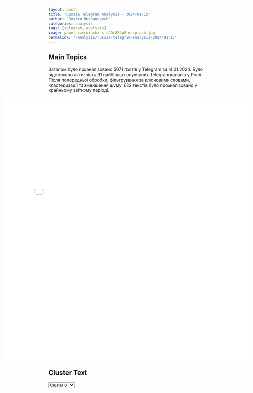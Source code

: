 ```yaml
---
layout: post
title: "Russia Telegram Analysis - 2024-01-15"
author: "Dmytro Bukhanevych"
categories: analysis
tags: [telegram, analysis]
image: pawel-czerwinski-sfs4Dr8R4o8-unsplash.jpg
permalink: "/analysis/russia-telegram-analysis-2024-01-15"
---
```


<style>
    /* Adjusting iframe-container styles */
    .wide-iframe-container {
        width: calc(100% + 30vw);  /* Extending the width */
        margin-left: -15vw;       /* Negative margin to push to the left */
        overflow: hidden;         /* In case the iframe content spills over */
    }

    .wide-iframe-container iframe {
        width: 100%;  /* Making the iframe take the full width of its container */
        border: none; /* Removing any borders from the iframe */
    }

    /* Toggle mechanism */
    .hidden {
        display: none;
    }
    
    .show-content-target:checked + .show-content {
        display: block;
    }
</style>

<h2>Main Topics</h2>
<p>Загалом було проаналізовано 5071 постів у Telegram за 14.01.2024. Було відстежено активність 91 найбільш популярних Telegram каналів у Росії. Після попередньої обробки, фільтрування за ключовими словами, кластеризації та зменшення шуму, 682 текстів було проаналізовано у крайньому звітному періоді.</p>
<!-- Embedding Main Plotly Visualization -->
<div class="wide-iframe-container">
    <iframe src="{{site.baseurl}}/visualizations/2024-01-15/fig_topics_time.html" height="850"></iframe>
</div>


<h2>Cluster Text</h2>

<!-- Dropdown to select a cluster -->
<select id="clusterSelector" onchange="displayClusterText()">
<option value="0">Cluster 0</option><option value="1">Cluster 1</option><option value="2">Cluster 2</option><option value="3">Cluster 3</option><option value="4">Cluster 4</option><option value="5">Cluster 5</option><option value="6">Cluster 6</option><option value="7">Cluster 7</option><option value="8">Cluster 8</option><option value="9">Cluster 9</option><option value="10">Cluster 10</option>
</select>

<!-- Display area for the selected cluster's text -->
<div id="clusterTextDisplay" class="hidden"></div>

<script type="text/javascript">
    var clusterDetails = {"0": "<b>Total Posts:</b> 71<br><b>Date:</b> 2024-01-14 21:06:15+00:00<br><b>Author:</b> readovkanews<br><b>Link:</b> https://t.me/s/readovkanews/72411<br><b>Subscribers:</b> 2304405<br><b>Text:</b> \u0422\u0435\u043a\u0441\u0442: \u041a\u0430\u0440\u0442\u0430 \u0432\u043e\u0435\u043d\u043d\u044b\u0445 \u0434\u0435\u0439\u0441\u0442\u0432\u0438\u0439 \u0438 \u0441\u0438\u0442\u0443\u0430\u0446\u0438\u044f \u043d\u0430 \u0444\u0440\u043e\u043d\u0442\u0430\u0445 \u0432\u0435\u0447\u0435\u0440\u043e\u043c 14 \u044f\u043d\u0432\u0430\u0440\u044f\ud83d\udc4d\u041f\u043e\u0434 \u0421\u043e\u043b\u0435\u0434\u0430\u0440\u043e\u043c \u0442\u043e\u0436\u0435 \u0438\u0434\u0443\u0442 \u0431\u043e\u0438 \u0438 \u0443\u0441\u043f\u0435\u0445\u0438 \u0442\u0430\u043c \u043d\u0430 \u043d\u0430\u0448\u0435\u0439 \u0441\u0442\u043e\u0440\u043e\u043d\u0435. \u0412 \u0442\u043e\u043c \u0447\u0438\u0441\u043b\u0435 \u0431\u043b\u0430\u0433\u043e\u0434\u0430\u0440\u044f \u0431\u043e\u0439\u0446\u0430\u043c \u0438\u0437 \u043e\u0442\u0440\u044f\u0434\u0430 \u00ab\u041d\u0435\u0432\u0441\u043a\u0438\u0439\u00bb, \u043a\u043e\u0442\u043e\u0440\u044b\u0435 \u0434\u043e \u043c\u0435\u043b\u043e\u0447\u0435\u0439 \u0441\u043f\u043b\u0430\u043d\u0438\u0440\u043e\u0432\u0430\u043b\u0438 \u0448\u0442\u0443\u0440\u043c \u043e\u043f\u043e\u0440\u043d\u0438\u043a\u0430 \u043f\u0440\u043e\u0442\u0438\u0432\u043d\u0438\u043a\u0430 \u0432 \u043e\u043a\u0440\u0435\u0441\u0442\u043d\u043e\u0441\u0442\u044f\u0445 \u0417\u0430\u043b\u0438\u0437\u043d\u044f\u043d\u0441\u043a\u043e\u0433\u043e \u0438 \u0432\u0437\u044f\u043b\u0438 \u0435\u0433\u043e \u0431\u0435\u0437 \u043f\u043e\u0442\u0435\u0440\u044c. \u0411\u043e\u043d\u0443\u0441\u043e\u043c \u043a \u043f\u043e\u0431\u0435\u0434\u0435 \u043f\u0440\u0438\u043b\u0430\u0433\u0430\u043b\u0438\u0441\u044c \u0447\u0435\u0442\u044b\u0440\u0435 \u043f\u043b\u0435\u043d\u043d\u044b\u0445 \u0412\u0421\u0423\u0448\u043d\u0438\u043a\u0430, \u043a\u043e\u0442\u043e\u0440\u044b\u0435 \u0432\u044b\u0431\u0440\u0430\u043b\u0438 \u0436\u0438\u0437\u043d\u044c, \u0430 \u043d\u0435 \u0441\u043c\u0435\u0440\u0442\u044c \u0432 \u043e\u043a\u043e\u043f\u0435 \u0438\u043b\u0438 \u043f\u043e\u0431\u0435\u0433 \u0437\u0430 \u043d\u043e\u0432\u044b\u043c \u0446\u0438\u043a\u043b\u043e\u043c \u0434\u0435\u043c\u0438\u043b\u0438\u0442\u0430\u0440\u0438\u0437\u0430\u0446\u0438\u0438.\u2694\ufe0f\u041e\u0431\u0441\u0442\u0430\u043d\u043e\u0432\u043a\u0430 \u043d\u0430 \u0444\u0440\u043e\u043d\u0442\u0430\u0445 \u0437\u0430 \u0443\u0445\u043e\u0434\u044f\u0449\u0438\u0435 \u0441\u0443\u0442\u043a\u0438:\u26ab\ufe0f\u0411\u0430\u0445\u043c\u0443\u0442\u0441\u043a\u043e\u0435 (\u0410\u0440\u0442\u0435\u043c\u043e\u0432\u0441\u043a\u043e\u0435) \u043d\u0430\u043f\u0440\u0430\u0432\u043b\u0435\u043d\u0438\u0435\u0420\u0443\u0441\u0441\u043a\u0430\u044f \u0430\u0440\u043c\u0438\u044f \u0440\u0430\u0441\u0448\u0438\u0440\u0438\u043b\u0430 \u0437\u043e\u043d\u0443 \u043a\u043e\u043d\u0442\u0440\u043e\u043b\u044f \u0441\u043e \u0441\u0442\u043e\u0440\u043e\u043d\u044b \u0410\u0440\u0442\u0435\u043c\u043e\u0432\u0441\u043a\u043e\u0433\u043e. \u0423 \u041a\u043b\u0435\u0449\u0435\u0435\u0432\u043a\u0438 \u0438 \u0410\u043d\u0434\u0440\u0435\u0435\u0432\u043a\u0438 \u043f\u0440\u043e\u0434\u043e\u043b\u0436\u0430\u044e\u0442\u0441\u044f \u0431\u043e\u0438. \u26ab\ufe0f\u0414\u043e\u043d\u0435\u0446\u043a\u043e\u0435 \u043d\u0430\u043f\u0440\u0430\u0432\u043b\u0435\u043d\u0438\u0435\u041d\u0430 \u0410\u0432\u0434\u0435\u0435\u0432\u0441\u043a\u043e\u043c \u0443\u0447\u0430\u0441\u0442\u043a\u0435 \u043d\u0430\u0448\u0438 \u0431\u043e\u0439\u0446\u044b \u043f\u0440\u043e\u0434\u0432\u0438\u043d\u0443\u043b\u0438\u0441\u044c \u0432 \u0440\u0430\u0439\u043e\u043d\u0435 \u0421\u0442\u0435\u043f\u043e\u0432\u043e\u0433\u043e \u0438 \u0437\u0430\u0448\u043b\u0438 \u043d\u0430 \u0442\u0435\u0440\u0440\u0438\u0442\u043e\u0440\u0438\u044e \u0421\u0422 \u00ab\u0418\u0432\u0443\u0448\u043a\u0430\u00bb \u043a \u0432\u043e\u0441\u0442\u043e\u043a\u0443 \u043e\u0442 \u043a\u043e\u043a\u0441\u043e\u0445\u0438\u043c\u0438\u0447\u0435\u0441\u043a\u043e\u0433\u043e \u0437\u0430\u0432\u043e\u0434\u0430. \u041a\u0440\u043e\u043c\u0435 \u0442\u043e\u0433\u043e, \u0440\u0443\u0441\u0441\u043a\u0430\u044f \u0430\u0440\u043c\u0438\u044f \u0430\u0442\u0430\u043a\u043e\u0432\u0430\u043b\u0430 \u0432 \u0440\u0430\u0439\u043e\u043d\u0430\u0445 \u041f\u0435\u0440\u0432\u043e\u043c\u0430\u0439\u0441\u043a\u043e\u0433\u043e, \u041d\u0435\u0432\u0435\u043b\u044c\u0441\u043a\u043e\u0433\u043e \u0438 \u0413\u0435\u043e\u0440\u0433\u0438\u0435\u0432\u043a\u0438, \u0430 \u0442\u0430\u043a\u0436\u0435 \u043f\u0440\u043e\u0434\u0432\u0438\u043d\u0443\u043b\u0430\u0441\u044c \u043a \u044e\u0433\u043e-\u0437\u0430\u043f\u0430\u0434\u0443 \u043e\u0442 \u041d\u043e\u0432\u043e\u043c\u0438\u0445\u0430\u0439\u043b\u043e\u0432\u043a\u0438.\u26ab\ufe0f\u0417\u0430\u043f\u043e\u0440\u043e\u0436\u0441\u043a\u043e\u0435 \u043d\u0430\u043f\u0440\u0430\u0432\u043b\u0435\u043d\u0438\u0435\u041d\u0430 \u041e\u0440\u0435\u0445\u043e\u0432\u0441\u043a\u043e\u043c \u0443\u0447\u0430\u0441\u0442\u043a\u0435 \u0440\u0443\u0441\u0441\u043a\u0430\u044f \u0430\u0440\u043c\u0438\u044f \u0430\u0442\u0430\u043a\u043e\u0432\u0430\u043b\u0430 \u043a \u0437\u0430\u043f\u0430\u0434\u0443 \u043e\u0442 \u0420\u0430\u0431\u043e\u0442\u0438\u043d\u043e \u0438 \u0432\u0435\u0440\u043d\u0443\u043b\u0430 \u0447\u0430\u0441\u0442\u044c \u043f\u043e\u0437\u0438\u0446\u0438\u0439 \u0443 \u0412\u0435\u0440\u0431\u043e\u0432\u043e\u0433\u043e. \u041d\u0430 \u0412\u0440\u0435\u043c\u0435\u0432\u0441\u043a\u043e\u043c \u0432\u044b\u0441\u0442\u0443\u043f\u0435 \u043d\u0430\u0448\u0438 \u043d\u0430\u0441\u0442\u0443\u043f\u0430\u044e\u0442 \u0432 \u0440\u0430\u0439\u043e\u043d\u0435 \u0421\u0442\u0430\u0440\u043e\u043c\u0430\u0439\u043e\u0440\u0441\u043a\u043e\u0433\u043e \u0438 \u041f\u0440\u0435\u0447\u0438\u0441\u0442\u043e\u0432\u043a\u0438.\ud83d\udca1\u0411\u043e\u0439\u0446\u044b \u0440\u0443\u0441\u0441\u043a\u043e\u0439 \u0430\u0440\u043c\u0438\u0438 \u0433\u043e\u0442\u043e\u0432\u044b \u0432\u044b\u0439\u0442\u0438 \u043e\u0434\u0438\u043d \u043d\u0430 \u043e\u0434\u0438\u043d \u0434\u0430\u0436\u0435 \u0441 \u0443\u043a\u0440\u0430\u0438\u043d\u0441\u043a\u0438\u043c FPV-\u0434\u0440\u043e\u043d\u043e\u043c. \u0412\u043e\u0438\u043d 1-\u0433\u043e \u0430\u0440\u043c\u0435\u0439\u0441\u043a\u043e\u0433\u043e \u043a\u043e\u0440\u043f\u0443\u0441\u0430 \u0437\u0430\u043c\u0435\u0442\u0438\u043b \u0432\u0440\u0430\u0436\u0435\u0441\u043a\u0438\u0439 \u0431\u0435\u0441\u043f\u0438\u043b\u043e\u0442\u043d\u0438\u043a \u0438 \u0440\u0435\u0448\u0438\u043b \u0432\u044b\u043c\u0430\u043d\u0438\u0442\u044c \u0435\u0433\u043e \u043d\u0430 \u0441\u0435\u0431\u044f \u0441 \u043f\u043e\u043c\u043e\u0449\u044c\u044e \u0432\u044b\u0441\u0442\u0440\u0435\u043b\u043e\u0432. \u0412\u0421\u0423\u0448\u043d\u0438\u043a-\u043e\u043f\u0435\u0440\u0430\u0442\u043e\u0440 \u043f\u043e\u0432\u0435\u0440\u0438\u043b \u0432 \u0441\u0435\u0431\u044f \u0438 \u043d\u0430\u043f\u0440\u0430\u0432\u0438\u043b \u0434\u0440\u043e\u043d \u043d\u0430 \u0441\u043e\u043b\u0434\u0430\u0442\u0430. \u041d\u043e \u0432 \u043b\u0443\u0447\u0448\u0438\u0445 \u0442\u0440\u0430\u0434\u0438\u0446\u0438\u044f\u0445 \u00ab\u041c\u0430\u0442\u0440\u0438\u0446\u044b\u00bb \u0440\u0443\u0441\u0441\u043a\u0438\u0439 \u041d\u0435\u043e \u0443\u043a\u043b\u043e\u043d\u0438\u043b\u0441\u044f, \u0430 \u0434\u0435\u0442\u043e\u043d\u0430\u0446\u0438\u044f \u043f\u0440\u043e\u0438\u0437\u043e\u0448\u043b\u0430 \u0432 \u043d\u0435\u0441\u043a\u043e\u043b\u044c\u043a\u0438\u0445 \u043c\u0435\u0442\u0440\u0430\u0445 \u043e\u0442 \u043d\u0435\u0433\u043e.\ud83d\udd0e\u041a\u0430\u0440\u0442\u0430 \u0432 \u0445\u043e\u0440\u043e\u0448\u0435\u043c \u0440\u0430\u0437\u0440\u0435\u0448\u0435\u043d\u0438\u0438", "1": "<b>Total Posts:</b> 15<br><b>Date:</b> 2024-01-14 18:44:21+00:00<br><b>Author:</b> ukraina_ru<br><b>Link:</b> https://t.me/s/ukraina_ru/184551<br><b>Subscribers:</b> 360852<br><b>Text:</b> \u0422\u0435\u043a\u0441\u0442: \u26a1 \u0413\u043b\u0430\u0432\u0430 \u043e\u0444\u0438\u0441\u0430 \u0412\u043b\u0430\u0434\u0438\u043c\u0438\u0440\u0430 \u0417\u0435\u043b\u0435\u043d\u0441\u043a\u043e\u0433\u043e \u0410\u043d\u0434\u0440\u0435\u0439 \u0415\u0440\u043c\u0430\u043a \u0437\u0430\u044f\u0432\u0438\u043b, \u0447\u0442\u043e \u0432\u043b\u0430\u0441\u0442\u0438 \u0423\u043a\u0440\u0430\u0438\u043d\u044b \u043d\u0435 \u0441\u043e\u0433\u043b\u0430\u0441\u043d\u044b \u043d\u0430 \u0437\u0430\u043c\u043e\u0440\u043e\u0437\u043a\u0443 \u043a\u043e\u043d\u0444\u043b\u0438\u043a\u0442\u0430\"\u042d\u0442\u043e\u0442 \u043f\u0440\u0435\u0437\u0438\u0434\u0435\u043d\u0442 (\u0417\u0435\u043b\u0435\u043d\u0441\u043a\u0438\u0439), \u0435\u0433\u043e \u043a\u043e\u043c\u0430\u043d\u0434\u0430, \u043c\u044b \u043d\u0438\u043a\u043e\u0433\u0434\u0430 \u043d\u0435 \u0441\u043e\u0433\u043b\u0430\u0448\u0430\u043b\u0438\u0441\u044c \u0438 \u043d\u0435 \u043f\u0440\u0438\u043d\u0438\u043c\u0430\u043b\u0438 \u043d\u0438\u043a\u0430\u043a\u043e\u0439 \u0437\u0430\u043c\u043e\u0440\u043e\u0437\u043a\u0438 \u043a\u043e\u043d\u0444\u043b\u0438\u043a\u0442\u0430. \u042d\u0442\u043e \u043d\u0435\u043f\u0440\u0438\u0435\u043c\u043b\u0435\u043c\u043e \u0434\u043b\u044f \u0443\u043a\u0440\u0430\u0438\u043d\u0441\u043a\u043e\u0433\u043e \u043e\u0431\u0449\u0435\u0441\u0442\u0432\u0430, \u0438, \u043a\u043e\u043d\u0435\u0447\u043d\u043e, \u0434\u043b\u044f \u043f\u0440\u0435\u0437\u0438\u0434\u0435\u043d\u0442\u0430 \u0438 \u0435\u0433\u043e \u043a\u043e\u043c\u0430\u043d\u0434\u044b\", - \u0437\u0430\u044f\u0432\u0438\u043b \u0415\u0440\u043c\u0430\u043a \u043d\u0430 \u043f\u0440\u0435\u0441\u0441-\u043a\u043e\u043d\u0444\u0435\u0440\u0435\u043d\u0446\u0438\u0438 \u0432 \u0414\u0430\u0432\u043e\u0441\u0435.\u041d\u0443 \u043a\u0430\u043a \u0445\u043e\u0442\u0438\u0442\u0435 \ud83d\ude02", "2": "<b>Total Posts:</b> 29<br><b>Date:</b> 2024-01-14 10:35:58+00:00<br><b>Author:</b> swodki<br><b>Link:</b> https://t.me/s/swodki/340111<br><b>Subscribers:</b> 248145<br><b>Text:</b> \u0422\u0435\u043a\u0441\u0442: \u26a1\ufe0f \u0421\u0432\u043e\u0434\u043a\u0430 \u041c\u0438\u043d\u0438\u0441\u0442\u0435\u0440\u0441\u0442\u0432\u0430 \u043e\u0431\u043e\u0440\u043e\u043d\u044b \u0420\u043e\u0441\u0441\u0438\u0439\u0441\u043a\u043e\u0439 \u0424\u0435\u0434\u0435\u0440\u0430\u0446\u0438\u0438 \u043e \u0445\u043e\u0434\u0435 \u043f\u0440\u043e\u0432\u0435\u0434\u0435\u043d\u0438\u044f \u0441\u043f\u0435\u0446\u0438\u0430\u043b\u044c\u043d\u043e\u0439 \u0432\u043e\u0435\u043d\u043d\u043e\u0439 \u043e\u043f\u0435\u0440\u0430\u0446\u0438\u0438 (\u043f\u043e \u0441\u043e\u0441\u0442\u043e\u044f\u043d\u0438\u044e \u043d\u0430 14 \u044f\u043d\u0432\u0430\u0440\u044f 2024 \u0433.) \u0427\u0430\u0441\u0442\u044c 2\u25ab\ufe0f \u041d\u0430 \u0417\u0430\u043f\u043e\u0440\u043e\u0436\u0441\u043a\u043e\u043c \u043d\u0430\u043f\u0440\u0430\u0432\u043b\u0435\u043d\u0438\u0438 \u043f\u043e\u0434\u0440\u0430\u0437\u0434\u0435\u043b\u0435\u043d\u0438\u044f \u0440\u043e\u0441\u0441\u0438\u0439\u0441\u043a\u043e\u0439 \u0433\u0440\u0443\u043f\u043f\u0438\u0440\u043e\u0432\u043a\u0438 \u0432\u043e\u0439\u0441\u043a \u043f\u0440\u0438 \u043f\u043e\u0434\u0434\u0435\u0440\u0436\u043a\u0435 \u0430\u0440\u0442\u0438\u043b\u043b\u0435\u0440\u0438\u0438 \u043d\u0430\u043d\u0435\u0441\u043b\u0438 \u043e\u0433\u043d\u0435\u0432\u043e\u0435 \u043f\u043e\u0440\u0430\u0436\u0435\u043d\u0438\u0435 \u0436\u0438\u0432\u043e\u0439 \u0441\u0438\u043b\u0435 \u0438 \u0442\u0435\u0445\u043d\u0438\u043a\u0435 65-\u0439, 118-\u0439 \u043c\u0435\u0445\u0430\u043d\u0438\u0437\u0438\u0440\u043e\u0432\u0430\u043d\u043d\u044b\u0445, 82-\u0439 \u0434\u0435\u0441\u0430\u043d\u0442\u043d\u043e-\u0448\u0442\u0443\u0440\u043c\u043e\u0432\u043e\u0439, 128-\u0439 \u0433\u043e\u0440\u043d\u043e-\u0448\u0442\u0443\u0440\u043c\u043e\u0432\u043e\u0439 \u0431\u0440\u0438\u0433\u0430\u0434 \u0412\u0421\u0423, 2-\u0439 \u0438 15-\u0439 \u0431\u0440\u0438\u0433\u0430\u0434 \u043d\u0430\u0446\u0433\u0432\u0430\u0440\u0434\u0438\u0438 \u0423\u043a\u0440\u0430\u0438\u043d\u044b \u0432 \u0440\u0430\u0439\u043e\u043d\u0430\u0445 \u043d\u0430\u0441\u0435\u043b\u0435\u043d\u043d\u044b\u0445 \u043f\u0443\u043d\u043a\u0442\u043e\u0432 \u0421\u0442\u0435\u043f\u043e\u0432\u043e\u0435, \u0412\u0435\u0440\u0431\u043e\u0432\u043e\u0435, \u041d\u043e\u0432\u043e\u043f\u043e\u043a\u0440\u043e\u0432\u043a\u0430, \u0420\u0430\u0431\u043e\u0442\u0438\u043d\u043e \u0438 \u041f\u044f\u0442\u0438\u0445\u0430\u0442\u043a\u0438 \u0417\u0430\u043f\u043e\u0440\u043e\u0436\u0441\u043a\u043e\u0439 \u043e\u0431\u043b\u0430\u0441\u0442\u0438.\u041f\u0440\u043e\u0442\u0438\u0432\u043d\u0438\u043a \u043f\u043e\u0442\u0435\u0440\u044f\u043b \u0434\u043e 60 \u0432\u043e\u0435\u043d\u043d\u043e\u0441\u043b\u0443\u0436\u0430\u0449\u0438\u0445, \u0434\u0432\u0435 \u0431\u043e\u0435\u0432\u044b\u0435 \u0431\u0440\u043e\u043d\u0438\u0440\u043e\u0432\u0430\u043d\u043d\u044b\u0435 \u043c\u0430\u0448\u0438\u043d\u044b, \u0442\u0440\u0438 \u0430\u0432\u0442\u043e\u043c\u043e\u0431\u0438\u043b\u044f, \u0430 \u0442\u0430\u043a\u0436\u0435 \u0433\u0430\u0443\u0431\u0438\u0446\u0443 \u0414-30. \u25ab\ufe0f \u041d\u0430 \u0425\u0435\u0440\u0441\u043e\u043d\u0441\u043a\u043e\u043c \u043d\u0430\u043f\u0440\u0430\u0432\u043b\u0435\u043d\u0438\u0438 \u0432 \u0440\u0435\u0437\u0443\u043b\u044c\u0442\u0430\u0442\u0435 \u043e\u0433\u043d\u0435\u0432\u043e\u0433\u043e \u043f\u043e\u0440\u0430\u0436\u0435\u043d\u0438\u044f \u0443\u043d\u0438\u0447\u0442\u043e\u0436\u0435\u043d\u043e \u0434\u043e 60 \u0432\u043e\u0435\u043d\u043d\u043e\u0441\u043b\u0443\u0436\u0430\u0449\u0438\u0445, \u0447\u0435\u0442\u044b\u0440\u0435 \u0430\u0432\u0442\u043e\u043c\u043e\u0431\u0438\u043b\u044f, \u0442\u0440\u0438 \u0430\u0440\u0442\u0438\u043b\u043b\u0435\u0440\u0438\u0439\u0441\u043a\u0438\u0435 \u0441\u0438\u0441\u0442\u0435\u043c\u044b \u041c777 \u043f\u0440\u043e\u0438\u0437\u0432\u043e\u0434\u0441\u0442\u0432\u0430 \u0421\u0428\u0410, \u0441\u0430\u043c\u043e\u0445\u043e\u0434\u043d\u0430\u044f \u0430\u0440\u0442\u0438\u043b\u043b\u0435\u0440\u0438\u0439\u0441\u043a\u0430\u044f \u0443\u0441\u0442\u0430\u043d\u043e\u0432\u043a\u0430 \u00abZuzana-2\u00bb \u0441\u043b\u043e\u0432\u0430\u0446\u043a\u043e\u0433\u043e \u043f\u0440\u043e\u0438\u0437\u0432\u043e\u0434\u0441\u0442\u0432\u0430 \u0438 \u0441\u0430\u043c\u043e\u0445\u043e\u0434\u043d\u0430\u044f \u0430\u0440\u0442\u0438\u043b\u043b\u0435\u0440\u0438\u0439\u0441\u043a\u0430\u044f \u0443\u0441\u0442\u0430\u043d\u043e\u0432\u043a\u0430 \u00ab\u0413\u0432\u043e\u0437\u0434\u0438\u043a\u0430\u00bb.\u25ab\ufe0f \u0420\u0430\u043a\u0435\u0442\u043d\u044b\u043c\u0438 \u0432\u043e\u0439\u0441\u043a\u0430\u043c\u0438 \u0438 \u0430\u0440\u0442\u0438\u043b\u043b\u0435\u0440\u0438\u0435\u0439 \u0433\u0440\u0443\u043f\u043f\u0438\u0440\u043e\u0432\u043e\u043a \u0432\u043e\u0439\u0441\u043a \u0412\u043e\u043e\u0440\u0443\u0436\u0435\u043d\u043d\u044b\u0445 \u0421\u0438\u043b \u0420\u043e\u0441\u0441\u0438\u0439\u0441\u043a\u043e\u0439 \u0424\u0435\u0434\u0435\u0440\u0430\u0446\u0438\u0438 \u043f\u043e\u0440\u0430\u0436\u0435\u043d\u044b: \u0441\u043a\u043b\u0430\u0434 \u0430\u0432\u0438\u0430\u0446\u0438\u043e\u043d\u043d\u044b\u0445 \u0431\u043e\u0435\u043f\u0440\u0438\u043f\u0430\u0441\u043e\u0432 \u043d\u0430 \u0430\u044d\u0440\u043e\u0434\u0440\u043e\u043c\u0435 \u0414\u043e\u043b\u0433\u0438\u043d\u0446\u0435\u0432\u043e \u0414\u043d\u0435\u043f\u0440\u043e\u043f\u0435\u0442\u0440\u043e\u0432\u0441\u043a\u043e\u0439 \u043e\u0431\u043b\u0430\u0441\u0442\u0438, 98 \u0430\u0440\u0442\u0438\u043b\u043b\u0435\u0440\u0438\u0439\u0441\u043a\u0438\u0445 \u043f\u043e\u0434\u0440\u0430\u0437\u0434\u0435\u043b\u0435\u043d\u0438\u0439 \u0412\u0421\u0423 \u043d\u0430 \u043e\u0433\u043d\u0435\u0432\u044b\u0445 \u043f\u043e\u0437\u0438\u0446\u0438\u044f\u0445, \u0436\u0438\u0432\u0430\u044f \u0441\u0438\u043b\u0430 \u0438 \u0432\u043e\u0435\u043d\u043d\u0430\u044f \u0442\u0435\u0445\u043d\u0438\u043a\u0430 \u0432 112 \u0440\u0430\u0439\u043e\u043d\u0430\u0445. \u25ab\ufe0f \u0421\u0440\u0435\u0434\u0441\u0442\u0432\u0430\u043c\u0438 \u043f\u0440\u043e\u0442\u0438\u0432\u043e\u0432\u043e\u0437\u0434\u0443\u0448\u043d\u043e\u0439 \u043e\u0431\u043e\u0440\u043e\u043d\u044b \u0441\u0431\u0438\u0442\u044b 23 \u0443\u043a\u0440\u0430\u0438\u043d\u0441\u043a\u0438\u0445 \u0431\u0435\u0441\u043f\u0438\u043b\u043e\u0442\u043d\u044b\u0445 \u043b\u0435\u0442\u0430\u0442\u0435\u043b\u044c\u043d\u044b\u0445 \u0430\u043f\u043f\u0430\u0440\u0430\u0442\u0430 \u0432 \u0440\u0430\u0439\u043e\u043d\u0430\u0445 \u043d\u0430\u0441\u0435\u043b\u0435\u043d\u043d\u044b\u0445 \u043f\u0443\u043d\u043a\u0442\u043e\u0432 \u041d\u043e\u0432\u043e\u0430\u043d\u0434\u0440\u0435\u0435\u0432\u043a\u0430, \u0421\u043f\u043e\u0440\u043d\u043e\u0435, \u041b\u0438\u043f\u043e\u0432\u043e\u0435 \u0414\u043e\u043d\u0435\u0446\u043a\u043e\u0439 \u041d\u0430\u0440\u043e\u0434\u043d\u043e\u0439 \u0420\u0435\u0441\u043f\u0443\u0431\u043b\u0438\u043a\u0438, \u041f\u043e\u0434\u043a\u0443\u0439\u0447\u0430\u043d\u0441\u043a, \u041f\u043e\u043f\u0430\u0441\u043d\u0430\u044f \u041b\u0443\u0433\u0430\u043d\u0441\u043a\u043e\u0439 \u041d\u0430\u0440\u043e\u0434\u043d\u043e\u0439 \u0420\u0435\u0441\u043f\u0443\u0431\u043b\u0438\u043a\u0438, \u0412\u0435\u0441\u0435\u043b\u043e\u0435, \u041b\u044e\u0431\u0438\u043c\u043e\u0432\u043a\u0430, \u041d\u043e\u0432\u043e\u0435 \u0417\u0430\u043f\u043e\u0440\u043e\u0436\u0441\u043a\u043e\u0439 \u043e\u0431\u043b\u0430\u0441\u0442\u0438, \u041d\u043e\u0432\u0430\u044f \u041a\u0430\u0445\u043e\u0432\u043a\u0430 \u0425\u0435\u0440\u0441\u043e\u043d\u0441\u043a\u043e\u0439 \u043e\u0431\u043b\u0430\u0441\u0442\u0438, \u0430 \u0442\u0430\u043a\u0436\u0435 17 \u0440\u0435\u0430\u043a\u0442\u0438\u0432\u043d\u044b\u0445 \u0441\u043d\u0430\u0440\u044f\u0434\u043e\u0432 \u0441\u0438\u0441\u0442\u0435\u043c \u0437\u0430\u043b\u043f\u043e\u0432\u043e\u0433\u043e \u043e\u0433\u043d\u044f HIMARS \u0438 \u00ab\u0423\u0440\u0430\u0433\u0430\u043d\u00bb. \ud83d\udcca \u0412\u0441\u0435\u0433\u043e \u0441 \u043d\u0430\u0447\u0430\u043b\u0430 \u043f\u0440\u043e\u0432\u0435\u0434\u0435\u043d\u0438\u044f \u0441\u043f\u0435\u0446\u0438\u0430\u043b\u044c\u043d\u043e\u0439 \u0432\u043e\u0435\u043d\u043d\u043e\u0439 \u043e\u043f\u0435\u0440\u0430\u0446\u0438\u0438 \u0443\u043d\u0438\u0447\u0442\u043e\u0436\u0435\u043d\u043e: 567 \u0441\u0430\u043c\u043e\u043b\u0435\u0442\u043e\u0432, 265 \u0432\u0435\u0440\u0442\u043e\u043b\u0435\u0442\u043e\u0432, 10664 \u0431\u0435\u0441\u043f\u0438\u043b\u043e\u0442\u043d\u044b\u0445 \u043b\u0435\u0442\u0430\u0442\u0435\u043b\u044c\u043d\u044b\u0445 \u0430\u043f\u043f\u0430\u0440\u0430\u0442\u0430, 450 \u0437\u0435\u043d\u0438\u0442\u043d\u044b\u0445 \u0440\u0430\u043a\u0435\u0442\u043d\u044b\u0445 \u043a\u043e\u043c\u043f\u043b\u0435\u043a\u0441\u043e\u0432, 14618 \u0442\u0430\u043d\u043a\u043e\u0432 \u0438 \u0434\u0440\u0443\u0433\u0438\u0445 \u0431\u043e\u0435\u0432\u044b\u0445 \u0431\u0440\u043e\u043d\u0438\u0440\u043e\u0432\u0430\u043d\u043d\u044b\u0445 \u043c\u0430\u0448\u0438\u043d, 1202 \u0431\u043e\u0435\u0432\u044b\u0435 \u043c\u0430\u0448\u0438\u043d\u044b \u0440\u0435\u0430\u043a\u0442\u0438\u0432\u043d\u044b\u0445 \u0441\u0438\u0441\u0442\u0435\u043c \u0437\u0430\u043b\u043f\u043e\u0432\u043e\u0433\u043e \u043e\u0433\u043d\u044f, 7729 \u043e\u0440\u0443\u0434\u0438\u0439 \u043f\u043e\u043b\u0435\u0432\u043e\u0439 \u0430\u0440\u0442\u0438\u043b\u043b\u0435\u0440\u0438\u0438 \u0438 \u043c\u0438\u043d\u043e\u043c\u0435\u0442\u043e\u0432, \u0430 \u0442\u0430\u043a\u0436\u0435 17455 \u0435\u0434\u0438\u043d\u0438\u0446 \u0441\u043f\u0435\u0446\u0438\u0430\u043b\u044c\u043d\u043e\u0439 \u0432\u043e\u0435\u043d\u043d\u043e\u0439 \u0430\u0432\u0442\u043e\u043c\u043e\u0431\u0438\u043b\u044c\u043d\u043e\u0439 \u0442\u0435\u0445\u043d\u0438\u043a\u0438.", "3": "<b>Total Posts:</b> 19<br><b>Date:</b> 2024-01-14 16:29:12+00:00<br><b>Author:</b> prigozhin_2023_tg<br><b>Link:</b> https://t.me/s/prigozhin_2023_tg/6706<br><b>Subscribers:</b> 300708<br><b>Text:</b> \u0422\u0435\u043a\u0441\u0442: \u041d\u0430\u0441\u0442\u0443\u043f\u043b\u0435\u043d\u0438\u0435 \u0437\u0430 \u041c\u0430\u0440\u044c\u0438\u043d\u043a\u043e\u0439: 238-\u044f \u0431\u0440\u0438\u0433\u0430\u0434\u0430 \u0443\u043d\u0438\u0447\u0442\u043e\u0436\u0430\u0435\u0442 \u043c\u0435\u0441\u0442\u0430 \u0434\u0438\u0441\u043b\u043e\u043a\u0430\u0446\u0438\u0438 \u043f\u0435\u0445\u043e\u0442\u044b \u0432\u0440\u0430\u0433\u0430, \u043f\u043e\u0434\u0434\u0435\u0440\u0436\u0438\u0432\u0430\u044f \u0448\u0442\u0443\u0440\u043c \u0413\u0435\u043e\u0440\u0433\u0438\u0435\u0432\u043a\u0438\u041e\u0431\u043d\u0430\u0440\u0443\u0436\u0438\u0432 \u043c\u0435\u0441\u0442\u0430 \u0434\u0438\u0441\u043b\u043e\u043a\u0430\u0446\u0438\u0438 \u043b\u0438\u0447\u043d\u043e\u0433\u043e \u0441\u043e\u0441\u0442\u0430\u0432\u0430 \u0412\u0421\u0423, \u0430\u0440\u0442\u0438\u043b\u043b\u0435\u0440\u0438\u0441\u0442\u044b 238-\u0439 \u0431\u0440\u0438\u0433\u0430\u0434\u044b \u0443\u043d\u0438\u0447\u0442\u043e\u0436\u0438\u043b\u0438 \u0438\u0445 \u043c\u0435\u0442\u043a\u0438\u043c\u0438 \u043f\u043e\u043f\u0430\u0434\u0430\u043d\u0438\u044f\u043c\u0438, \u043d\u0430\u043d\u0435\u0441\u044f \u043f\u0440\u043e\u0442\u0438\u0432\u043d\u0438\u043a\u0443 \u0437\u043d\u0430\u0447\u0438\u0442\u0435\u043b\u044c\u043d\u044b\u0435 \u043f\u043e\u0442\u0435\u0440\u0438 \u0432 \u0436\u0438\u0432\u043e\u0439 \u0441\u0438\u043b\u0435.\u041f\u0440\u0438\u0433\u043e\u0436\u0438\u043d 2023 \u2705 \u2013\u041f\u043e\u0434\u043f\u0438\u0441\u0430\u0442\u044c\u0441\u044f", "4": "<b>Total Posts:</b> 15<br><b>Date:</b> 2024-01-14 19:31:28+00:00<br><b>Author:</b> solovievlive<br><b>Link:</b> https://t.me/s/SolovievLive/234049<br><b>Subscribers:</b> 1276078<br><b>Text:</b> \u0422\u0435\u043a\u0441\u0442: \u2757\ufe0f\u0421\u043c\u0435\u0440\u0442\u0435\u043b\u044c\u043d\u043e \u043e\u043f\u0430\u0441\u043d\u0430\u044f \u0441\u0445\u0432\u0430\u0442\u043a\u0430: \u0420\u043e\u0441\u0441\u0438\u0439\u0441\u043a\u0438\u0439 \u0431\u043e\u0435\u0446 \u043f\u0440\u043e\u0442\u0438\u0432 \u0434\u0440\u043e\u043d\u0430-\u043a\u0430\u043c\u0438\u043a\u0430\u0434\u0437\u0435\u0411\u043e\u0435\u0446 \u0434\u043e\u043d\u0435\u0446\u043a\u043e\u0433\u043e 1 \u0430\u0440\u043c\u0435\u0439\u0441\u043a\u043e\u0433\u043e \u043a\u043e\u0440\u043f\u0443\u0441\u0430 \u0432\u044b\u043c\u0430\u043d\u0438\u043b \u043d\u0430 \u0441\u0435\u0431\u044f \u0432\u0440\u0430\u0436\u0435\u0441\u043a\u0438\u0439 FPV-\u0434\u0440\u043e\u043d \u0438 \u0438 \u043f\u0440\u0438 \u0430\u0442\u0430\u043a\u0435 \u0443\u0432\u0435\u0440\u043d\u0443\u043b\u0441\u044f \u043e\u0442 \u043d\u0435\u0433\u043e. \u0417\u0430 \u043a\u0430\u0434\u0440\u043e\u043c \u043a\u043e\u043c\u043c\u0435\u043d\u0442\u0430\u0440\u0438\u0438 \u043e\u0442 \u043d\u0430\u0448\u0438\u0445 \u0441\u043e\u043b\u0434\u0430\u0442, \u043d\u0430\u0431\u043b\u044e\u0434\u0430\u0432\u0448\u0438\u0445 \u0437\u0430 \u0431\u043e\u0435\u043c.", "5": "<b>Total Posts:</b> 53<br><b>Date:</b> 2024-01-14 07:38:32+00:00<br><b>Author:</b> ukraina_ru<br><b>Link:</b> https://t.me/s/ukraina_ru/184476<br><b>Subscribers:</b> 360852<br><b>Text:</b> \u0422\u0435\u043a\u0441\u0442: \u0414\u043b\u044f \u0420\u043e\u0441\u0441\u0438\u0438 \u043a\u0440\u0430\u0439\u043d\u0435 \u0432\u044b\u0433\u043e\u0434\u043d\u043e, \u0447\u0442\u043e\u0431\u044b \u043a\u0438\u0435\u0432\u0441\u043a\u0438\u0439 \u0440\u0435\u0436\u0438\u043c \u043a\u0430\u043a \u043c\u043e\u0436\u043d\u043e \u0441\u043a\u043e\u0440\u0435\u0435 \u043f\u0440\u0438\u043d\u044f\u043b \u0434\u0440\u0430\u043a\u043e\u043d\u043e\u0432\u0441\u043a\u0438\u0439 \u0437\u0430\u043a\u043e\u043d \u043e \u043c\u043e\u0431\u0438\u043b\u0438\u0437\u0430\u0446\u0438\u0438. \u041f\u043e\u0442\u043e\u043c\u0443 \u0447\u0442\u043e \u043e\u043d \u0447\u0435\u0442\u043a\u043e \u043f\u043e\u0434\u0435\u043b\u0438\u0442 \u0433\u0440\u0430\u0436\u0434\u0430\u043d \u0423\u043a\u0440\u0430\u0438\u043d\u044b \u043d\u0430 \u0442\u0435\u0445, \u043a\u0442\u043e \u0436\u0435\u043b\u0430\u0435\u0442 \u043f\u0440\u043e\u0434\u043e\u043b\u0436\u0430\u0442\u044c \u0431\u0435\u0441\u0441\u043c\u044b\u0441\u043b\u0435\u043d\u043d\u043e\u0435 \u043a\u0440\u043e\u0432\u043e\u043f\u0440\u043e\u043b\u0438\u0442\u0438\u0435, \u0438 \u0442\u0435\u0445, \u043a\u0442\u043e \u0445\u043e\u0447\u0435\u0442 \u044d\u0442\u043e \u043e\u0441\u0442\u0430\u043d\u043e\u0432\u0438\u0442\u044c, \u0441\u0447\u0438\u0442\u0430\u0435\u0442 \u0434\u0438\u0440\u0435\u043a\u0442\u043e\u0440 \u0426\u0435\u043d\u0442\u0440\u0430 \u043f\u043e\u043b\u0438\u0442\u0438\u0447\u0435\u0441\u043a\u043e\u0439 \u0438\u043d\u0444\u043e\u0440\u043c\u0430\u0446\u0438\u0438 \u0410\u043b\u0435\u043a\u0441\u0435\u0439 \u041c\u0443\u0445\u0438\u043d\u041e\u0431 \u044d\u0442\u043e\u043c \u043e\u043d \u0440\u0430\u0441\u0441\u043a\u0430\u0437\u0430\u043b \u0432 \u0438\u043d\u0442\u0435\u0440\u0432\u044c\u044e \u0438\u0437\u0434\u0430\u043d\u0438\u044e \u0423\u043a\u0440\u0430\u0438\u043d\u0430.\u0440\u0443\u0420\u0430\u043d\u0435\u0435 \u0434\u0438\u0440\u0435\u043a\u0442\u043e\u0440 \u0441\u043b\u0443\u0436\u0431\u044b \u0432\u043d\u0435\u0448\u043d\u0435\u0439 \u0440\u0430\u0437\u0432\u0435\u0434\u043a\u0438 \u0421\u0435\u0440\u0433\u0435\u0439 \u041d\u0430\u0440\u044b\u0448\u043a\u0438\u043d \u0437\u0430\u044f\u0432\u0438\u043b, \u0447\u0442\u043e \u0421\u0428\u0410 \u043f\u043b\u0430\u043d\u0438\u0440\u0443\u044e\u0442 \u0441\u043e\u0437\u0434\u0430\u0442\u044c \u0438\u0437 \u0432\u044b\u043f\u0443\u0441\u043a\u043d\u0438\u043a\u043e\u0432 \u0430\u043c\u0435\u0440\u0438\u043a\u0430\u043d\u0441\u043a\u0438\u0445 \u043f\u0440\u043e\u0433\u0440\u0430\u043c\u043c \u043e\u0431\u043c\u0435\u043d\u0430 \u0432 \u0420\u043e\u0441\u0441\u0438\u0438 \"\u043f\u044f\u0442\u0443\u044e \u043a\u043e\u043b\u043e\u043d\u043d\u0443\" \u0434\u043b\u044f \u0432\u043c\u0435\u0448\u0430\u0442\u0435\u043b\u044c\u0441\u0442\u0432\u0430 \u0432 \u043f\u0440\u0435\u0437\u0438\u0434\u0435\u043d\u0442\u0441\u043a\u0438\u0435 \u0432\u044b\u0431\u043e\u0440\u044b, \u0432 \u044d\u0442\u0438\u0445 \u0446\u0435\u043b\u044f\u0445 \u0432 \u0441\u0442\u0440\u0430\u043d\u0430\u0445 \u0431\u043b\u0438\u0436\u043d\u0435\u0433\u043e \u0437\u0430\u0440\u0443\u0431\u0435\u0436\u044c\u044f \u0431\u0443\u0434\u0443\u0442 \u043f\u0440\u043e\u0445\u043e\u0434\u0438\u0442\u044c \u0441\u043e\u043e\u0442\u0432\u0435\u0442\u0441\u0442\u0432\u0443\u044e\u0449\u0438\u0435 \u0442\u0440\u0435\u043d\u0438\u043d\u0433\u0438.- \u0410\u043b\u0435\u043a\u0441\u0435\u0439 \u0410\u043b\u0435\u043a\u0441\u0435\u0435\u0432\u0438\u0447, \u043d... \u0447\u0438\u0442\u0430\u0442\u044c \u043f\u043e\u043b\u043d\u043e\u0441\u0442\u044c\u044e", "6": "<b>Total Posts:</b> 17<br><b>Date:</b> 2024-01-14 08:00:15+00:00<br><b>Author:</b> mod_russia<br><b>Link:</b> https://t.me/s/mod_russia/34649<br><b>Subscribers:</b> 535061<br><b>Text:</b> \u0422\u0435\u043a\u0441\u0442: \u0422\u0430\u043d\u043a\u043e\u0432\u044b\u0435 \u044d\u043a\u0438\u043f\u0430\u0436\u0438 1 \u0410\u0440\u043c\u0435\u0439\u0441\u043a\u043e\u0433\u043e \u043a\u043e\u0440\u043f\u0443\u0441\u0430 \u0443\u043d\u0438\u0447\u0442\u043e\u0436\u0438\u043b\u0438 \u043e\u043f\u043e\u0440\u043d\u044b\u0439 \u043f\u0443\u043d\u043a\u0442 \u0412\u0421\u0423 \u0443 \u041f\u0435\u0440\u0432\u043e\u043c\u0430\u0439\u0441\u043a\u043e\u0433\u043e\u0411\u043b\u0430\u0433\u043e\u0434\u0430\u0440\u044f \u0441\u0432\u043e\u0435\u0432\u0440\u0435\u043c\u0435\u043d\u043d\u043e\u0439 \u0440\u0430\u0431\u043e\u0442\u0435 \u0440\u0430\u0437\u0432\u0435\u0434\u043a\u0438 \u0431\u044b\u043b\u0438 \u0432\u044b\u044f\u0432\u043b\u0435\u043d\u044b \u043f\u043e\u0437\u0438\u0446\u0438\u0438 \u043f\u0440\u043e\u0442\u0438\u0432\u043d\u0438\u043a\u0430 \u0443 \u043d\u0430\u0441\u0435\u043b\u0435\u043d\u043d\u043e\u0433\u043e \u043f\u0443\u043d\u043a\u0442\u0430 \u041f\u0435\u0440\u0432\u043e\u043c\u0430\u0439\u0441\u043a\u043e\u0435. \u041a\u043e\u043c\u0430\u043d\u0434\u043e\u0432\u0430\u043d\u0438\u0435 \u043f\u0440\u0438\u043d\u044f\u043b\u043e \u0440\u0435\u0448\u0435\u043d\u0438\u0435 \u0443\u043d\u0438\u0447\u0442\u043e\u0436\u0438\u0442\u044c \u0435\u0433\u043e \u043e\u0433\u043d\u0435\u043c \u0442\u0430\u043d\u043a\u043e\u0432. \u0412\u044b\u0434\u0432\u0438\u043d\u0443\u0432\u0448\u0438\u0439\u0441\u044f \u043f\u043e \u0431\u043e\u0435\u0432\u043e\u0439 \u0437\u0430\u0434\u0430\u0447\u0435 \u044d\u043a\u0438\u043f\u0430\u0436 \u0442\u0430\u043d\u043a\u0430 \u0422-80\u0411\u0412\u041c, \u0438\u0441\u043f\u043e\u043b\u044c\u0437\u0443\u044f \u0441\u043a\u043b\u0430\u0434\u043a\u0438 \u043c\u0435\u0441\u0442\u043d\u043e\u0441\u0442\u0438, \u0431\u044b\u0441\u0442\u0440\u043e \u043f\u0440\u0438\u0431\u044b\u043b \u043d\u0430 \u043f\u043e\u0437\u0438\u0446\u0438\u044e \u043e\u0442\u043a\u0440\u044b\u0442\u0438\u044f \u043e\u0433\u043d\u044f. \u041e\u0433\u043d\u0435\u0432\u044b\u0435 \u043f\u043e\u0437\u0438\u0446\u0438\u0438 \u0412\u0421\u0423 \u0431\u044b\u043b\u0438 \u043e\u043f\u0435\u0440\u0430\u0442\u0438\u0432\u043d\u043e \u0443\u043d\u0438\u0447\u0442\u043e\u0436\u0435\u043d\u044b. \u041e\u0433\u043e\u043d\u044c \u043a\u043e\u0440\u0440\u0435\u043a\u0442\u0438\u0440\u043e\u0432\u0430\u043b\u0441\u044f \u0441 \u043f\u043e\u043c\u043e\u0449\u044c\u044e \u0411\u043f\u041b\u0410 \u0432 \u0440\u0435\u0436\u0438\u043c\u0435 \u0440\u0435\u0430\u043b\u044c\u043d\u043e\u0433\u043e \u0432\u0440\u0435\u043c\u0435\u043d\u0438. \u041f\u043e\u0442\u0435\u0440\u0438 \u043f\u0440\u043e\u0442\u0438\u0432\u043d\u0438\u043a\u0430 \u0441\u043e\u0441\u0442\u0430\u0432\u0438\u043b\u0438 \u0441\u0432\u044b\u0448\u0435 10 \u0447\u0435\u043b\u043e\u0432\u0435\u043a \u0443\u0431\u0438\u0442\u044b\u043c\u0438 \u0438 \u0440\u0430\u043d\u0435\u043d\u044b\u043c\u0438. \u0414\u043b\u044f \u0443\u043d\u0438\u0447\u0442\u043e\u0436\u0435\u043d\u0438\u044f \u0443\u043a\u0440\u0435\u043f\u043b\u0435\u043d\u0438\u0439 \u043f\u0440\u0438\u043c\u0435\u043d\u044f\u043b\u0438\u0441\u044c \u0444\u0443\u0433\u0430\u0441\u043d\u044b\u0435 \u0441\u043d\u0430\u0440\u044f\u0434\u044b, \u043a\u043e\u0442\u043e\u0440\u044b\u0435 \u043f\u043e\u0437\u0432\u043e\u043b\u0438\u043b\u0438 \u043d\u0430\u043d\u0435\u0441\u0442\u0438 \u043c\u0430\u043a\u0441\u0438\u043c\u0430\u043b\u044c\u043d\u044b\u0439 \u0443\u0440\u043e\u043d \u0444\u043e\u0440\u0442\u0438\u0444\u0438\u043a\u0430\u0446\u0438\u043e\u043d\u043d\u044b\u043c \u0441\u043e\u043e\u0440\u0443\u0436\u0435\u043d\u0438\u044f\u043c. \ud83d\udd39 \u041c\u0438\u043d\u043e\u0431\u043e\u0440\u043e\u043d\u044b \u0420\u043e\u0441\u0441\u0438\u0438", "7": "<b>Total Posts:</b> 16<br><b>Date:</b> 2024-01-14 10:39:13+00:00<br><b>Author:</b> solovievlive<br><b>Link:</b> https://t.me/s/SolovievLive/233974<br><b>Subscribers:</b> 1276078<br><b>Text:</b> \u0422\u0435\u043a\u0441\u0442: \u0413\u043b\u0430\u0432\u043d\u043e\u0435 \u0438\u0437 \u043d\u043e\u0432\u043e\u0433\u043e \u0431\u0440\u0438\u0444\u0438\u043d\u0433\u0430 \u041c\u0438\u043d\u043e\u0431\u043e\u0440\u043e\u043d\u044b \u0420\u043e\u0441\u0441\u0438\u0438:\ud83d\udccc\u0427\u0435\u0442\u044b\u0440\u0435 \u0430\u0442\u0430\u043a\u0438 \u0412\u0421\u0423 \u043e\u0442\u0440\u0430\u0436\u0435\u043d\u043e \u043d\u0430 \u043a\u0443\u043f\u044f\u043d\u0441\u043a\u043e\u043c \u043d\u0430\u043f\u0440\u0430\u0432\u043b\u0435\u043d\u0438\u0438 \u0437\u0430 \u0441\u0443\u0442\u043a\u0438;\ud83d\udccc\u0412\u0421 \u0420\u0424 \u043e\u0442\u0440\u0430\u0437\u0438\u043b\u0438 \u0442\u0440\u0438 \u0430\u0442\u0430\u043a\u0438 \u043d\u0430 \u0434\u043e\u043d\u0435\u0446\u043a\u043e\u043c \u043d\u0430\u043f\u0440\u0430\u0432\u043b\u0435\u043d\u0438\u0438 \u0437\u0430 \u0441\u0443\u0442\u043a\u0438;\ud83d\udccc\u0420\u043e\u0441\u0441\u0438\u0439\u0441\u043a\u0438\u0435 \u0432\u043e\u0439\u0441\u043a\u0430 \u043f\u043e\u0440\u0430\u0437\u0438\u043b\u0438 \u0441\u043a\u043b\u0430\u0434 \u0430\u0432\u0438\u0430\u0431\u043e\u0435\u043f\u0440\u0438\u043f\u0430\u0441\u043e\u0432 \u0412\u0421\u0423 \u043d\u0430 \u0430\u044d\u0440\u043e\u0434\u0440\u043e\u043c\u0435 \u0414\u043e\u043b\u0433\u0438\u043d\u0446\u0435\u0432\u043e \u0414\u043d\u0435\u043f\u0440\u043e\u043f\u0435\u0442\u0440\u043e\u0432\u0441\u043a\u043e\u0439 \u043e\u0431\u043b\u0430\u0441\u0442\u0438;\ud83d\udccc\u041e\u0431\u0449\u0438\u0435 \u043f\u043e\u0442\u0435\u0440\u0438 \u0412\u0421\u0423 \u043d\u0430 \u043a\u0443\u043f\u044f\u043d\u0441\u043a\u043e\u043c \u043d\u0430\u043f\u0440\u0430\u0432\u043b\u0435\u043d\u0438\u0438 \u0437\u0430 \u0441\u0443\u0442\u043a\u0438 \u0441\u043e\u0441\u0442\u0430\u0432\u0438\u043b\u0438 \u0434\u043e 130 \u0432\u043e\u0435\u043d\u043d\u044b\u0445, 4 \u0442\u0430\u043d\u043a\u0430, 8 \u0430\u0432\u0442\u043e\u043c\u043e\u0431\u0438\u043b\u0435\u0439, 3 \u0421\u0410\u0423 \"\u0413\u0432\u043e\u0437\u0434\u0438\u043a\u0430\";\ud83d\udccc\u0412\u0421\u0423 \u043f\u043e\u0442\u0435\u0440\u044f\u043b\u0438 \u0443\u0431\u0438\u0442\u044b\u043c\u0438 \u0438 \u0440\u0430\u043d\u0435\u043d\u044b\u043c\u0438 \u043d\u0430 \u0434\u043e\u043d\u0435\u0446\u043a\u043e\u043c \u043d\u0430\u043f\u0440\u0430\u0432\u043b\u0435\u043d\u0438\u0438 \u0437\u0430 \u0441\u0443\u0442\u043a\u0438 \u0431\u043e\u043b\u0435\u0435 300 \u0432\u043e\u0435\u043d\u043d\u044b\u0445, 9 \u0442\u0430\u043d\u043a\u043e\u0432 , 4 \u0411\u041c\u041f, \u0417\u0420\u041a \"\u0421\u0442\u0440\u0435\u043b\u0430\";\ud83d\udccc\u041f\u043e\u0442\u0435\u0440\u0438 \u0412\u0421\u0423 \u043d\u0430 \u044e\u0436\u043d\u043e\u0434\u043e\u043d\u0435\u0446\u043a\u043e\u043c \u043d\u0430\u043f\u0440\u0430\u0432\u043b\u0435\u043d\u0438\u0438 \u0437\u0430 \u0441\u0443\u0442\u043a\u0438 \u0441\u043e\u0441\u0442\u0430\u0432\u0438\u043b\u0438 \u0441\u0432\u044b\u0448\u0435 170 \u0432\u043e\u0435\u043d\u043d\u044b\u0445, 2 \u0442\u0430\u043d\u043a\u0430 \u0438 \u0417\u0420\u041a \"\u0421\u0442\u0440\u0435\u043b\u0430\";\ud83d\udccc\u0412\u0421 \u0420\u0424 \u0432 \u0445\u043e\u0434\u0435 \u043a\u043e\u043d\u0442\u0440\u0431\u0430\u0442\u0430\u0440\u0435\u0439\u043d\u043e\u0439 \u0431\u043e\u0440\u044c\u0431\u044b \u043d\u0430 \u0434\u043e\u043d\u0435\u0446\u043a\u043e\u043c \u043d\u0430\u043f\u0440\u0430\u0432\u043b\u0435\u043d\u0438\u0438 \u0437\u0430 \u0441\u0443\u0442\u043a\u0438 \u0443\u043d\u0438\u0447\u0442\u043e\u0436\u0438\u043b\u0438 10 \u0435\u0434\u0438\u043d\u0438\u0446 \u0430\u0440\u0442\u0438\u043b\u043b\u0435\u0440\u0438\u0439\u0441\u043a\u043e\u0439 \u0442\u0435\u0445\u043d\u0438\u043a\u0438;\ud83d\udccc\u0420\u043e\u0441\u0441\u0438\u0439\u0441\u043a\u0438\u0435 \u0432\u043e\u0435\u043d\u043d\u044b\u0435 \u0443\u043d\u0438\u0447\u0442\u043e\u0436\u0438\u043b\u0438 \u0441\u043a\u043b\u0430\u0434 \u0431\u043e\u0435\u043f\u0440\u0438\u043f\u0430\u0441\u043e\u0432 \u0431\u0440\u0438\u0433\u0430\u0434\u044b \u0412\u0421\u0423 \u0432 \u0440\u0430\u0439\u043e\u043d\u0435 \u0412\u043e\u043b\u0447\u0430\u043d\u0441\u043a\u0430 \u0425\u0430\u0440\u044c\u043a\u043e\u0432\u0441\u043a\u043e\u0439 \u043e\u0431\u043b\u0430\u0441\u0442\u0438;\ud83d\udccc\u0421\u0438\u043b\u044b \u041f\u0412\u041e \u0420\u0424 \u0437\u0430 \u0441\u0443\u0442\u043a\u0438 \u043f\u0435\u0440\u0435\u0445\u0432\u0430\u0442\u0438\u043b\u0438 23 \u0431\u0435\u0441\u043f\u0438\u043b\u043e\u0442\u043d\u0438\u043a\u0430 \u0412\u0421\u0423, \u0430 \u0442\u0430\u043a\u0436\u0435 17 \u0440\u0435\u0430\u043a\u0442\u0438\u0432\u043d\u044b\u0445 \u0441\u043d\u0430\u0440\u044f\u0434\u043e\u0432 \u0420\u0421\u0417\u041e HIMARS \u0438 \"\u0423\u0440\u0430\u0433\u0430\u043d\".", "8": "<b>Total Posts:</b> 17<br><b>Date:</b> 2024-01-14 07:16:58+00:00<br><b>Author:</b> rtrdonetsk<br><b>Link:</b> https://t.me/s/RtrDonetsk/22384<br><b>Subscribers:</b> 254661<br><b>Text:</b> \u0422\u0435\u043a\u0441\u0442: \u042f \u0431\u044b\u043b \u043f\u0440\u0430\u0432 \u043f\u043e \u043f\u043e\u0432\u043e\u0434\u0443 \u0438\u0437\u043c\u0435\u043d\u0435\u043d\u0438\u044f \u0441\u0442\u0440\u0430\u0442\u0435\u0433\u0438\u0438 \u043f\u0440\u043e\u0442\u0438\u0432\u043d\u0438\u043a\u0430. \u0421\u0435\u0433\u043e\u0434\u043d\u044f\u0448\u043d\u0438\u0435 \u0440\u0435\u0430\u043b\u0438\u0438 \u043f\u043e\u043a\u0430\u0437\u044b\u0432\u0430\u044e\u0442, \u0447\u0442\u043e \u0432\u0440\u0430\u0433 \u043c\u0435\u043d\u044f\u0435\u0442 \u0430\u0440\u0442\u0438\u043b\u043b\u0435\u0440\u0438\u0439\u0441\u043a\u0438\u0439 \u0441\u043d\u0430\u0440\u044f\u0434, \u043d\u0430 \u0434\u0440\u043e\u043d \u043a\u0430\u043c\u0438\u043a\u0430\u0434\u0437\u0435.\u0412 \u043b\u044e\u0431\u043e\u0439 \u043f\u0440\u0438\u0444\u0440\u043e\u043d\u0442\u043e\u0432\u043e\u0439 \u0437\u043e\u043d\u0435 \u043f\u043e\u0441\u0442\u043e\u044f\u043d\u043d\u043e \u0432 \u043d\u0435\u0431\u0435 \u0434\u0435\u0441\u044f\u0442\u043a\u0438 FPV \u0434\u0440\u043e\u043d\u043e\u0432 \u0432\u0440\u0430\u0433\u0430, \u043f\u0440\u0438\u0447\u0435\u043c \u043e\u043d\u0438 \u0438\u0445 \u043d\u0435 \u0436\u0430\u043b\u0435\u044e\u0442 \u0434\u0430\u0436\u0435 \u043d\u0430 \u043e\u0434\u043d\u043e\u0433\u043e \u043d\u0430\u0448\u0435\u0433\u043e \u0441\u043e\u043b\u0434\u0430\u0442\u0430. \u042d\u0442\u043e \u0433\u043e\u0432\u043e\u0440\u0438\u0442 \u043e \u0442\u043e\u043c, \u0447\u0442\u043e \u0434\u0430\u043d\u043d\u044b\u0435 \u043f\u0442\u0438\u0447\u043a\u0438 \u0443 \u0445\u043e\u0445\u043b\u043e\u0432 \u0432 \u0438\u0437\u0431\u044b\u0442\u043a\u0435. \u0417\u0430\u043f\u0430\u0434\u043d\u044b\u0435 \u043f\u0430\u0440\u0442\u043d\u0435\u0440\u044b \u0440\u0435\u0448\u0438\u043b\u0438 \u0441\u0434\u0435\u043b\u0430\u0442\u044c \u0441\u0442\u0430\u0432\u043a\u0443 \u043d\u0430 \u0440\u0430\u0437\u0432\u0438\u0442\u0438\u0435 \u043f\u0435\u0440\u0441\u043f\u0435\u043a\u0442\u0438\u0432\u043d\u043e\u0433\u043e \u043e\u0440\u0443\u0436\u0438\u044f \u0432 \u0432\u0438\u0434\u0435 \u0411\u041b\u0410.\u0415\u0441\u043b\u0438 \u043f\u043e\u0441\u0447\u0438\u0442\u0430\u0442\u044c \u043f\u0440\u043e\u0441\u0442\u0443\u044e \u044d\u043a\u043e\u043d\u043e\u043c\u0438\u043a\u0443, \u0442\u043e \u0446\u0438\u0444\u0440\u044b \u0442\u0430\u043a\u043e\u0432\u044b: \u043e\u0434\u0438\u043d FPV \u0434\u0440\u043e\u043d \u0441\u0442\u043e\u0438\u0442 500$, \u0430 \u0432\u043e\u0442 \u043e\u0434\u0438\u043d \u0441\u043d\u0430\u0440\u044f\u0434 155 \u043c\u043c \u043e\u0442 4 \u0442\u044b\u0441 $. \u0414\u043b\u044f \u043f\u043e\u043f\u0430\u0434\u0430\u043d\u0438\u044f \u0432 \u0434\u0432\u0438\u0436\u0443\u0449\u0443\u044e\u0441\u044f \u0446\u0435\u043b\u044c \u043a\u043e\u043b-\u0432\u043e \u0441\u043d\u0430\u0440\u044f\u0434\u043e\u0432 \u0438\u043d\u043e\u0433\u0434\u0430 \u043f\u0440\u0435\u0432\u044b\u0448\u0430\u0435\u0442  \u0434\u0435\u0441\u044f\u0442\u043e\u043a, \u0430 \u0432\u043e\u0442 \u0434\u0440\u043e\u043d\u044b \u043a\u0443\u0434\u0430 \u043c\u0435\u0442\u0447\u0435 \u0431\u044c\u044e\u0442 \u0432 \u0446\u0435\u043b\u044c. \u041a\u043e\u043d\u0435\u0447\u043d\u043e, \u0435\u0441\u043b\u0438 \u044d\u0442\u043e \u043d\u0435 \u0441\u0430\u043c\u043e\u043d\u0430\u0432\u043e\u0434\u044f\u0449\u0438\u0439\u0441\u044f \u0441\u043d\u0430\u0440\u044f\u0434 155 \u043c\u043c \u00abExcalibur\u00bb, \u0441\u0442\u043e\u0438\u043c\u043e\u0441\u0442\u044c \u043a\u043e\u0442\u043e\u0440\u043e\u0433\u043e \u043f\u0440\u0435\u0432\u044b\u0448\u0430\u0435\u0442 170 \u0442\u044b\u0441 $\u041d\u0430\u043c \u0432 \u0441\u0440\u043e\u0447\u043d\u043e\u043c \u043f\u043e\u0440\u044f\u0434\u043a\u0435 \u043d\u0443\u0436\u043d\u044b \u0433\u043e\u0441\u0443\u0434\u0430\u0440\u0441\u0442\u0432\u0435\u043d\u043d\u044b\u0435 \u043f\u0440\u043e\u0433\u0440\u0430\u043c\u043c\u044b \u043f\u043e \u0440\u0430\u0437\u0432\u0438\u0442\u0438\u044e \u0434\u0430\u043d\u043d\u043e\u0439 \u043e\u0442\u0440\u0430\u0441\u043b\u0438 \u0412\u041f\u041a \u0438, \u043a\u043e\u043d\u0435\u0447\u043d\u043e \u0436\u0435, \u043f\u0440\u043e\u0442\u0438\u0432\u043e\u0434\u0435\u0439\u0441\u0442\u0432\u0438\u044f \u044d\u0442\u043e\u043c\u0443 \u0432\u043e\u043e\u0440\u0443\u0436\u0435\u043d\u0438\u044e. \u0417\u0430\u043f\u0430\u0434 \u0441\u043d\u0438\u0437\u0438\u0442 \u043f\u043e\u0441\u0442\u0430\u0432\u043a\u0438 \u0430\u0440\u0442\u0438\u043b\u043b\u0435\u0440\u0438\u0439\u0441\u043a\u0438\u0445 \u0441\u0438\u0441\u0442\u0435\u043c \u0438 \u0431\u043e\u0435\u043f\u0440\u0438\u043f\u0430\u0441\u043e\u0432 \u043a \u043d\u0438\u043c, \u043d\u043e \u0437\u0430\u0442\u043e \u0443\u0432\u0435\u043b\u0438\u0447\u0438\u0442 \u043f\u043e\u0441\u0442\u0430\u0432\u043a\u0438 \u0440\u0430\u0437\u043b\u0438\u0447\u043d\u043e\u0433\u043e \u0432\u0438\u0434\u0430 \u0434\u0440\u043e\u043d\u043e\u0432, \u043f\u0440\u0438\u0447\u0435\u043c \u0423\u043a\u0440\u0430\u0438\u043d\u0430 \u0432 \u044d\u0442\u043e\u043c \u0441\u043b\u0443\u0447\u0430\u0435 \u0438\u0441\u043f\u043e\u043b\u044c\u0437\u0443\u0435\u0442\u0441\u044f \u043a\u0430\u043a \u043f\u043e\u043b\u0438\u0433\u043e\u043d \u0434\u043b\u044f \u0440\u0430\u0437\u0432\u0438\u0442\u0438\u044f \u0434\u0430\u043d\u043d\u043e\u0433\u043e \u0432\u0438\u0434\u0430 \u0432\u043e\u043e\u0440\u0443\u0436\u0435\u043d\u0438\u044f. \u0418 \u043f\u043e\u043a\u0430 \u0434\u0438\u0432\u0430\u043d\u043d\u044b\u0435 \u044d\u043a\u0441\u043f\u0435\u0440\u0442\u044b \u0431\u0443\u0434\u0443\u0442 \u0441 \u044d\u043a\u0440\u0430\u043d\u043e\u0432 \u043d\u0430\u043c \u0440\u0430\u0441\u0441\u043a\u0430\u0437\u044b\u0432\u0430\u0442\u044c, \u0447\u0442\u043e \u0421\u0428\u0410 \u0438 \u0415\u0432\u0440\u043e\u043f\u0430 \u0441\u043d\u0438\u0437\u0438\u043b\u0438 \u043f\u043e\u0441\u0442\u0430\u0432\u043a\u0438 \u0432\u043e\u043e\u0440\u0443\u0436\u0435\u043d\u0438\u044f, \u043c\u044b, \u043a\u0430\u043a \u0432\u0441\u0435\u0433\u0434\u0430, \u043f\u0440\u043e\u043f\u0443\u0441\u0442\u0438\u043c \u043d\u0430\u0440\u0430\u0449\u0438\u0432\u0430\u043d\u0438\u0435 \u0432\u0440\u0430\u0433\u043e\u043c \u0431\u043e\u043b\u0435\u0435 \u043e\u043f\u0430\u0441\u043d\u044b\u0445 \u0441\u0440\u0435\u0434\u0441\u0442\u0432 \u043f\u043e\u0440\u0430\u0436\u0435\u043d\u0438\u044f. \u0410 \u044d\u0442\u043e\u0433\u043e \u0434\u0435\u043b\u0430\u0442\u044c \u043d\u0438\u043a\u0430\u043a \u043d\u0435\u043b\u044c\u0437\u044f!!@rtrdonetsk", "9": "<b>Total Posts:</b> 15<br><b>Date:</b> 2024-01-14 08:03:04+00:00<br><b>Author:</b> ssigny<br><b>Link:</b> https://t.me/s/ssigny/83291<br><b>Subscribers:</b> 509928<br><b>Text:</b> \u0422\u0435\u043a\u0441\u0442: \u0412\u043b\u0430\u0434\u0438\u043c\u0438\u0440 \u041f\u0443\u0442\u0438\u043d \u043f\u0440\u0438\u0437\u043d\u0430\u043b\u0441\u044f, \u0447\u0442\u043e \u0440\u0430\u0434 \u043f\u043e\u0435\u0437\u0434\u043a\u0435 \u0432 \u0427\u0443\u043a\u043e\u0442\u0441\u043a\u0438\u0439 \u0430\u0432\u0442\u043e\u043d\u043e\u043c\u043d\u044b\u0439 \u043e\u043a\u0440\u0443\u0433. \u041f\u0440\u0435\u0437\u0438\u0434\u0435\u043d\u0442 \u0420\u043e\u0441\u0441\u0438\u0438 \u043e\u0442\u043c\u0435\u0442\u0438\u043b \u0432\u0430\u0436\u043d\u043e\u0441\u0442\u044c \u0443\u0432\u0438\u0434\u0435\u0442\u044c \u0441\u0432\u043e\u0438\u043c\u0438 \u0433\u043b\u0430\u0437\u0430\u043c\u0438 \u043e\u0431\u0441\u0442\u0430\u043d\u043e\u0432\u043a\u0443 \u0432 \u0440\u0435\u0433\u0438\u043e\u043d\u0435, \u0442\u0430\u043a \u043a\u0430\u043a \u044d\u0442\u043e \u043f\u043e\u0437\u0432\u043e\u043b\u044f\u0435\u0442 \u043b\u0443\u0447\u0448\u0435 \u043f\u043e\u043d\u044f\u0442\u044c \u043f\u0440\u043e\u0431\u043b\u0435\u043c\u044b \u0438 \u043d\u0443\u0436\u0434\u044b \u0436\u0438\u0442\u0435\u043b\u0435\u0439 \u0442\u0435\u0440\u0440\u0438\u0442\u043e\u0440\u0438\u0438. \"\u042f \u0434\u0430\u0432\u043d\u043e \u0441\u043e\u0431\u0438\u0440\u0430\u043b\u0441\u044f \u0442\u0430\u043c \u043f\u043e\u0431\u044b\u0432\u0430\u0442\u044c, \u043d\u0435 \u0436\u0430\u043b\u0435\u044e, \u0447\u0442\u043e \u0441\u044a\u0435\u0437\u0434\u0438\u043b, \u043f\u043e\u0442\u043e\u043c\u0443 \u0447\u0442\u043e \u043e\u0434\u043d\u043e \u0434\u0435\u043b\u043e, \u043a\u043e\u0433\u0434\u0430 \u0437\u043d\u0430\u0435\u0448\u044c \u043f\u043e \u0431\u0443\u043c\u0430\u0433\u0430\u043c, \u0430 \u0434\u0440\u0443\u0433\u043e\u0435 \u0434\u0435\u043b\u043e, \u043a\u043e\u0433\u0434\u0430 \u0441\u043e\u0431\u0441\u0442\u0432\u0435\u043d\u043d\u044b\u043c\u0438 \u0433\u043b\u0430\u0437\u0430\u043c\u0438 \u043f\u043e\u0441\u043c\u043e\u0442\u0440\u0438\u0448\u044c. \u041a\u043e\u0433\u0434\u0430 \u0441\u0430\u043c \u043f\u0440\u043e\u0435\u0445\u0430\u043b \u043f\u043e \u0437\u0438\u043c\u043d\u0438\u043a\u0443, \u043f\u043e\u0441\u043c\u043e\u0442\u0440\u0435\u043b, \u0447\u0442\u043e \u044d\u0442\u043e \u0442\u0430\u043a\u043e\u0435, \u043d\u0430\u0447\u0438\u043d\u0430\u0435\u0448\u044c \u043f\u043e\u043d\u0438\u043c\u0430\u0442\u044c, \u0447\u0442\u043e \u044d\u0442\u043e \u0442\u0430\u043a\u043e\u0435 \u0438 \u043a\u0430\u043a \u043b\u044e\u0434\u0438 \u0436\u0438\u0432\u0443\u0442 \u0438 \u0447\u0442\u043e \u044f\u0432\u043b\u044f\u0435\u0442\u0441\u044f \u043f\u0435\u0440\u0432\u043e\u043e\u0447\u0435\u0440\u0435\u0434\u043d\u044b\u043c\u0438 \u0437\u0430\u0434\u0430\u0447\u0430\u043c\u0438, \u043a\u043e\u0442\u043e\u0440\u044b\u0435 \u043d\u0443\u0436\u043d\u043e \u0440\u0435\u0448\u0430\u0442\u044c\", \u2014 \u043e\u0431\u044a\u044f\u0441\u043d\u0438\u043b \u041f\u0443\u0442\u0438\u043d.", "10": "<b>Total Posts:</b> 12<br><b>Date:</b> 2024-01-14 06:13:42+00:00<br><b>Author:</b> chp_crimea<br><b>Link:</b> https://t.me/s/chp_crimea/35806<br><b>Subscribers:</b> 270800<br><b>Text:</b> \u0422\u0435\u043a\u0441\u0442: \u2757\ufe0f\u0423\u043a\u0440\u0430\u0438\u043d\u0430 \u043f\u043e\u043c\u043e\u0436\u0435\u0442 \u0412\u0435\u043b\u0438\u043a\u043e\u0431\u0440\u0438\u0442\u0430\u043d\u0438\u0438, \u0435\u0441\u043b\u0438 \u043d\u0430 \u043d\u0435\u0451 \u043d\u0430\u043f\u0430\u0434\u0451\u0442 \u0420\u043e\u0441\u0441\u0438\u044f, \u0437\u0430\u044f\u0432\u0438\u043b \u043f\u0440\u0435\u043c\u044c\u0435\u0440 \u0423\u043a\u0440\u0430\u0438\u043d\u044b \u0428\u043c\u044b\u0433\u0430\u043b\u044c \u0422\u0430\u043a\u043e\u0439 \u043f\u0443\u043d\u043a\u0442 \u0441\u043e\u0434\u0435\u0440\u0436\u0438\u0442\u0441\u044f \u0432 \u0441\u043e\u0433\u043b\u0430\u0448\u0435\u043d\u0438\u0438 \u043e \u00ab\u0433\u0430\u0440\u0430\u043d\u0442\u0438\u044f\u0445 \u0431\u0435\u0437\u043e\u043f\u0430\u0441\u043d\u043e\u0441\u0442\u0438\u00bb, \u043a\u043e\u0442\u043e\u0440\u043e\u0435 \u0423\u043a\u0440\u0430\u0438\u043d\u0430 \u043f\u043e\u0434\u043f\u0438\u0441\u0430\u043b\u0430 \u0441 \u0412\u0435\u043b\u0438\u043a\u043e\u0431\u0440\u0438\u0442\u0430\u043d\u0438\u0435\u0439, \u043f\u043e\u044f\u0441\u043d\u0438\u043b \u0428\u043c\u044b\u0433\u0430\u043b\u044c.\ud83e\udd23\ud83e\udd23"};

    function displayClusterText() {
        var selectedLabel = document.getElementById("clusterSelector").value;
        var details = clusterDetails[selectedLabel];
        var textDiv = document.getElementById("clusterTextDisplay");
        textDiv.innerHTML = '<p>' + details + '</p>';
        textDiv.classList.remove('hidden');
    }
</script>

